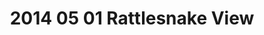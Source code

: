 ---
layout: blog
title: 2014 05 01 Rattlesnake View
category: blog
lat: 47.43612
lng: -121.77854
altitude: 633.8
image: https://s3-us-west-2.amazonaws.com/worldcup14/2014-05-01 12:37:53 PDT.jpg
observation: 20140501123753PDT
---